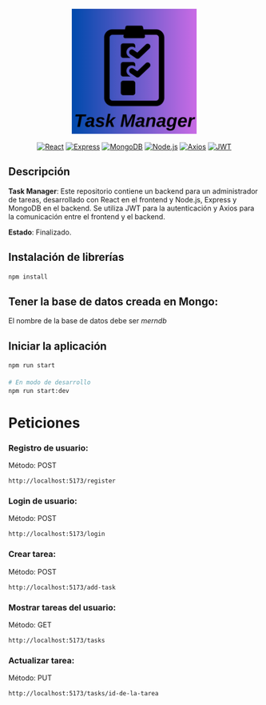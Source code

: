 
<p align="center">
<a href="/"><img src='logo.png' width="250" alt="Task Manager" /></a>
</p>

<p align="center" >
<a href="https://react.dev/" target="_blank"><img alt="React" src="https://img.shields.io/badge/React-61DAFB.svg?logo=react&logoColor=white"></a>
<a href="https://expressjs.com/" target="_blank"><img alt="Express" src="https://img.shields.io/badge/Express-000000.svg?logo=express&logoColor=white"></a>
<a href="https://www.mongodb.com/" target="_blank"><img alt="MongoDB" src="https://img.shields.io/badge/MongoDB-47A248.svg?logo=mongodb&logoColor=white"></a>
<a href="https://nodejs.org/" target="_blank"><img alt="Node.js" src="https://img.shields.io/badge/Node.js-339933.svg?logo=node.js&logoColor=white"></a>
<a href="https://axios-http.com/" target="_blank"><img alt="Axios" src="https://img.shields.io/badge/Axios-5A29E4.svg?logo=axios&logoColor=white"></a>
<a href="https://jwt.io/" target="_blank"><img alt="JWT" src="https://img.shields.io/badge/JWT-000000.svg?logo=json-web-tokens&logoColor=white"></a>
</p>

## Descripción

**Task Manager**: Este repositorio contiene un backend para un administrador de tareas, desarrollado con React en el frontend y Node.js, Express y MongoDB en el backend. Se utiliza JWT para la autenticación y Axios para la comunicación entre el frontend y el backend.

**Estado**: Finalizado.

## Instalación de librerías

```bash
npm install
```

## Tener la base de datos creada en Mongo:

El nombre de la base de datos debe ser *merndb*

## Iniciar la aplicación

```bash
npm run start

# En modo de desarrollo
npm run start:dev
```

# Peticiones

### Registro de usuario:

Método: POST

```
http://localhost:5173/register
```

### Login de usuario:

Método: POST

```
http://localhost:5173/login
```

### Crear tarea:

Método: POST

```
http://localhost:5173/add-task
```

### Mostrar tareas del usuario:

Método: GET

```
http://localhost:5173/tasks
```

### Actualizar tarea:

Método: PUT

```
http://localhost:5173/tasks/id-de-la-tarea
```
